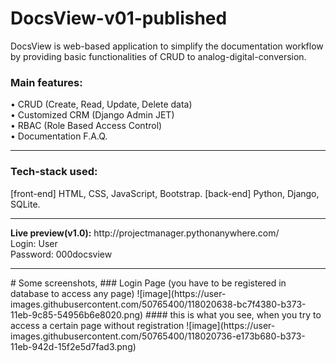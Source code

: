 # DocsView-v01-published
DocsView is web-based application to simplify the documentation workflow by providing basic functionalities of CRUD to analog-digital-conversion.

<b><h3>Main features:</h3></b> 
• CRUD (Create, Read, Update, Delete data)  
• Customized CRM (Django Admin JET)  
• RBAC (Role Based Access Control)  
• Documentation F.A.Q.  
<hr>
<b><h3>Tech-stack used: </h3></b>
[front-end] HTML, CSS, JavaScript, Bootstrap. [back-end] Python, Django, SQLite.
<hr>
<b>Live preview(v1.0):</b> http://projectmanager.pythonanywhere.com/  
<br>Login: User
<br>Password: 000docsview

<hr>
# Some screenshots,  
### Login Page (you have to be registered in database to access any page)  
![image](https://user-images.githubusercontent.com/50765400/118020638-bc7f4380-b373-11eb-9c85-54956b6e8020.png)
#### this is what you see, when you try to access a certain page without registration  
![image](https://user-images.githubusercontent.com/50765400/118020736-e173b680-b373-11eb-942d-15f2e5d7fad3.png)
